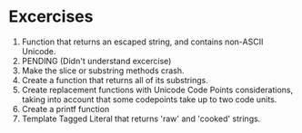 # Excercises

01. Function that returns an escaped string, and contains non-ASCII Unicode.
02. PENDING (Didn't understand excercise)
03. Make the slice or substring methods crash.
04. Create a function that returns all of its substrings.
05. Create replacement functions with Unicode Code Points considerations, taking into account that some codepoints take up to two code units.
06. Create a printf function
07. Template Tagged Literal that returns 'raw' and 'cooked' strings.